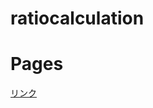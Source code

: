 # ratiocalculation
# Pages
<a href="[URL](https://koji-yamamoto-github.github.io/ratiocalculation/)" target="_blank">リンク</a>	

